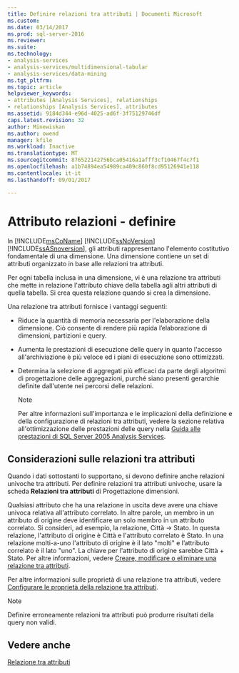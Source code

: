```yaml
---
title: Definire relazioni tra attributi | Documenti Microsoft
ms.custom: 
ms.date: 03/14/2017
ms.prod: sql-server-2016
ms.reviewer: 
ms.suite: 
ms.technology:
- analysis-services
- analysis-services/multidimensional-tabular
- analysis-services/data-mining
ms.tgt_pltfrm: 
ms.topic: article
helpviewer_keywords:
- attributes [Analysis Services], relationships
- relationships [Analysis Services], attributes
ms.assetid: 9184d344-e96d-4025-ad6f-3f75129746df
caps.latest.revision: 32
author: Minewiskan
ms.author: owend
manager: kfile
ms.workload: Inactive
ms.translationtype: MT
ms.sourcegitcommit: 876522142756bca05416a1afff3cf10467f4c7f1
ms.openlocfilehash: a1b74894ea54989ca409c860f8cd95126941e118
ms.contentlocale: it-it
ms.lasthandoff: 09/01/2017

---
```

# <a name="attribute-relationships---define"></a>Attributo relazioni - definire
  In [!INCLUDE[msCoName](../../includes/msconame-md.md)] [!INCLUDE[ssNoVersion](../../includes/ssnoversion-md.md)] [!INCLUDE[ssASnoversion](../../includes/ssasnoversion-md.md)], gli attributi rappresentano l'elemento costitutivo fondamentale di una dimensione. Una dimensione contiene un set di attributi organizzato in base alle relazioni tra attributi.  
  
 Per ogni tabella inclusa in una dimensione, vi è una relazione tra attributi che mette in relazione l'attributo chiave della tabella agli altri attributi di quella tabella. Si crea questa relazione quando si crea la dimensione.  
  
 Una relazione tra attributi fornisce i vantaggi seguenti:  
  
-   Riduce la quantità di memoria necessaria per l'elaborazione della dimensione. Ciò consente di rendere più rapida l’elaborazione di dimensioni, partizioni e query.  
  
-   Aumenta le prestazioni di esecuzione delle query in quanto l'accesso all'archiviazione è più veloce ed i piani di esecuzione sono ottimizzati.  
  
-   Determina la selezione di aggregati più efficaci da parte degli algoritmi di progettazione delle aggregazioni, purché siano presenti gerarchie definite dall'utente nei percorsi delle relazioni.  
  
    > [!NOTE]  
    >  Per altre informazioni sull'importanza e le implicazioni della definizione e della configurazione di relazioni tra attributi, vedere la sezione relativa all'ottimizzazione delle prestazioni delle query nella [Guida alle prestazioni di SQL Server 2005 Analysis Services](http://go.microsoft.com/fwlink/?LinkId=81621).  
  
## <a name="attribute-relationship-considerations"></a>Considerazioni sulle relazioni tra attributi  
 Quando i dati sottostanti lo supportano, si devono definire anche relazioni univoche tra attributi. Per definire relazioni tra attributi univoche, usare la scheda **Relazioni tra attributi** di Progettazione dimensioni.  
  
 Qualsiasi attributo che ha una relazione in uscita deve avere una chiave univoca relativa all'attributo correlato. In altre parole, un membro in un attributo di origine deve identificare un solo membro in un attributo correlato. Si consideri, ad esempio, la relazione, Città -> Stato. In questa relazione, l'attributo di origine è Città e l'attributo correlato è Stato. In una relazione molti-a-uno l'attributo di origine è il lato "molti" e l’attributo correlato è il lato "uno". La chiave per l'attributo di origine sarebbe Città + Stato. Per altre informazioni, vedere [Creare, modificare o eliminare una relazione tra attributi](../../analysis-services/multidimensional-models/attribute-relationships-create-modify-or-delete-relationship.md).  
  
 Per altre informazioni sulle proprietà di una relazione tra attributi, vedere [Configurare le proprietà della relazione tra attributi](../../analysis-services/multidimensional-models/attribute-relationships-configure-attribute-properties.md).  
  
> [!NOTE]  
>  Definire erroneamente relazioni tra attributi può produrre risultati della query non validi.  
  
## <a name="see-also"></a>Vedere anche  
 [Relazione tra attributi](../../analysis-services/multidimensional-models-olap-logical-dimension-objects/attribute-relationships.md)  
  
  

